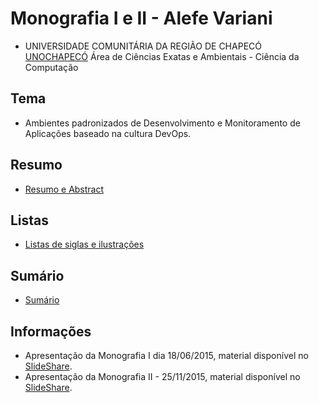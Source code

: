 Monografia I e II - Alefe Variani
==================================


- UNIVERSIDADE COMUNITÁRIA DA REGIÃO DE CHAPECÓ [UNOCHAPECÓ](http://unochapeco.edu.br/) Área de Ciências Exatas e Ambientais - Ciência da Computação

Tema
----

- Ambientes padronizados de Desenvolvimento e Monitoramento de Aplicações baseado na cultura DevOps.

Resumo
------

- [Resumo e Abstract](https://github.com/AlefeVariani/MonografiaDevOpsAlefeVariani/blob/master/Resumo.md)

Listas
------

- [Listas de siglas e ilustrações](https://github.com/AlefeVariani/MonografiaDevOpsAlefeVariani/blob/master/Listas.md)

Sumário
-------

- [Sumário](https://github.com/AlefeVariani/MonografiaDevOpsAlefeVariani/blob/master/EstruturaGeral.md)

Informações
-----------

- Apresentação da Monografia I dia 18/06/2015, material disponível no [SlideShare](http://www.slideshare.net/alefevariani/).
- Apresentação da Monografia II - 25/11/2015, material disponível no [SlideShare](http://www.slideshare.net/alefevariani/).
